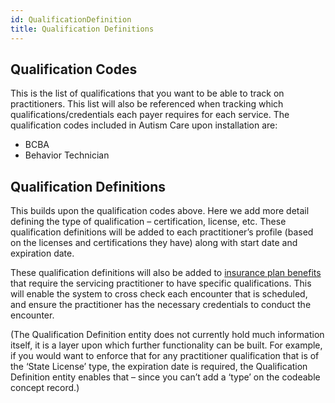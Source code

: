 ```yaml
---
id: QualificationDefinition
title: Qualification Definitions
---
```


## Qualification Codes
This is the list of qualifications that you want to be able to track on practitioners. This list will also be referenced when tracking which qualifications/credentials each payer requires for each service.
The qualification codes included in Autism Care upon installation are:
- BCBA
- Behavior Technician

## Qualification Definitions
This builds upon the qualification codes above. Here we add more detail defining the type of qualification – certification, license, etc. These qualification definitions will be added to each practitioner’s profile (based on the licenses and certifications they have) along with start date and expiration date. 

These qualification definitions will also be added to [insurance plan benefits](InsurancePlan.md) that require the servicing practitioner to have specific qualifications. This will enable the system to cross check each encounter that is scheduled, and ensure the practitioner has the necessary credentials to conduct the encounter.

(The Qualification Definition entity does not currently hold much information itself, it is a layer upon which further functionality can be built. For example, if you would want to enforce that for any practitioner qualification that is of the ‘State License’ type, the expiration date is required, the Qualification Definition entity enables that – since you can’t add a ‘type’ on the codeable concept record.)
